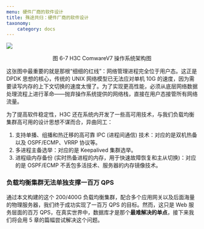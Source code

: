 ```yaml
---
menu: 硬件厂商的软件设计
title: 殊途共归：硬件厂商的软件设计
taxonomy:
    category: docs
---
```


![](https://qn.lvwenhan.com/2023-01-08-16731890288560.jpg)
<center>图 6-7 H3C ComwareV7 操作系统架构图</center>

这张图中最重要的就是那根“细细的红线”：网络管理进程完全位于用户态。这正是 DPDK 思想的核心，传统的 UNIX 网络模型已无法应对单机 10G 的速度，因为需要读写内存的上下文切换的速度太慢了。为了实现更高性能，必须从底层网络数据处理流程上进行革命——抛弃操作系统提供的网络栈，直接在用户态接管所有网络流量。

为了提高软件稳定性，H3C 还在系统内开发了一些高可用技术，与我们负载均衡集群高可用的设计思想不谋而合，异曲同工：

1. 支持单播、组播和热迁移的高可靠 IPC (进程间通信) 技术：对应的是双机热备以及 OSPF/ECMP、VRRP 协议等。
2. 多进程主备选举：对应的是 Keepalived 集群选举。
3. 进程级内存备份 (实时热备进程的内存，用于快速故障恢复和主从切换)：对应的是 OSPF/ECMP 不丢包多活技术、服务器的内存镜像技术。

### 负载均衡集群无法单独支撑一百万 QPS

通过本文构建的这个 200/400G 负载均衡集群，配合多个应用网关以及后面海量的物理服务器，我们终于成功实现了一百万 QPS 的目标。然而，这只是 Web 服务层面的百万 QPS，在真实世界中，数据库才是那个**最难解决的单点**，接下来我们将会用 5 章的篇幅尝试解决这个问题。
